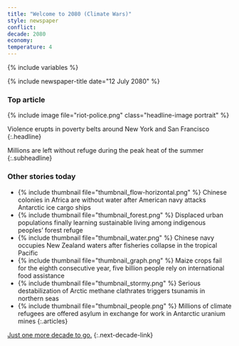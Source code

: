 ```yaml
---
title: "Welcome to 2080 (Climate Wars)"
style: newspaper
conflict: 
decade: 2080
economy: 
temperature: 4
---
```


{% include variables %}

{% include newspaper-title date="12 July 2080" %}

### Top article

{% include image file="riot-police.png" class="headline-image portrait" %}

Violence erupts in poverty belts around New York and San Francisco
{:.headline}

Millions are left without refuge during the peak heat of the summer
{:.subheadline}

### Other stories today

- {% include thumbnail file="thumbnail_flow-horizontal.png" %} Chinese colonies in Africa are without water after American navy attacks Antarctic ice cargo ships
- {% include thumbnail file="thumbnail_forest.png" %} Displaced urban populations finally learning sustainable living among indigenous peoples’ forest refuge
- {% include thumbnail file="thumbnail_water.png" %} Chinese navy occupies New Zealand waters after fisheries collapse in the tropical Pacific
- {% include thumbnail file="thumbnail_graph.png" %} Maize crops fail for the eighth consecutive year, five billion people rely on international food assistance
- {% include thumbnail file="thumbnail_stormy.png" %} Serious destabilization of Arctic methane clathrates triggers tsunamis in northern seas
- {% include thumbnail file="thumbnail_people.png" %} Millions of climate refugees are offered asylum in exchange for work in Antarctic uranium mines
{:.articles}

[Just one more decade to go.](chapter_death-cults.html)
{:.next-decade-link}
